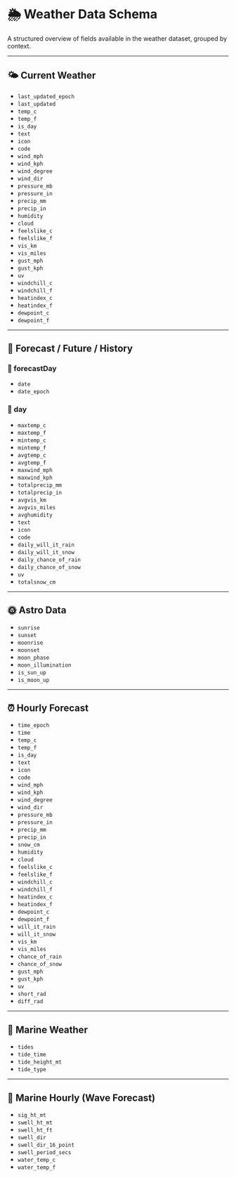 # 🌦 Weather Data Schema

A structured overview of fields available in the weather dataset, grouped by context.

---

## 🌤️ Current Weather

- `last_updated_epoch`
- `last_updated`
- `temp_c`
- `temp_f`
- `is_day`
- `text`
- `icon`
- `code`
- `wind_mph`
- `wind_kph`
- `wind_degree`
- `wind_dir`
- `pressure_mb`
- `pressure_in`
- `precip_mm`
- `precip_in`
- `humidity`
- `cloud`
- `feelslike_c`
- `feelslike_f`
- `vis_km`
- `vis_miles`
- `gust_mph`
- `gust_kph`
- `uv`
- `windchill_c`
- `windchill_f`
- `heatindex_c`
- `heatindex_f`
- `dewpoint_c`
- `dewpoint_f`

---

## 📅 Forecast / Future / History

### 🔹 forecastDay
- `date`
- `date_epoch`

### 🔹 day
- `maxtemp_c`
- `maxtemp_f`
- `mintemp_c`
- `mintemp_f`
- `avgtemp_c`
- `avgtemp_f`
- `maxwind_mph`
- `maxwind_kph`
- `totalprecip_mm`
- `totalprecip_in`
- `avgvis_km`
- `avgvis_miles`
- `avghumidity`
- `text`
- `icon`
- `code`
- `daily_will_it_rain`
- `daily_will_it_snow`
- `daily_chance_of_rain`
- `daily_chance_of_snow`
- `uv`
- `totalsnow_cm`

---

## 🌞 Astro Data

- `sunrise`
- `sunset`
- `moonrise`
- `moonset`
- `moon_phase`
- `moon_illumination`
- `is_sun_up`
- `is_moon_up`

---

## ⏰ Hourly Forecast

- `time_epoch`
- `time`
- `temp_c`
- `temp_f`
- `is_day`
- `text`
- `icon`
- `code`
- `wind_mph`
- `wind_kph`
- `wind_degree`
- `wind_dir`
- `pressure_mb`
- `pressure_in`
- `precip_mm`
- `precip_in`
- `snow_cm`
- `humidity`
- `cloud`
- `feelslike_c`
- `feelslike_f`
- `windchill_c`
- `windchill_f`
- `heatindex_c`
- `heatindex_f`
- `dewpoint_c`
- `dewpoint_f`
- `will_it_rain`
- `will_it_snow`
- `vis_km`
- `vis_miles`
- `chance_of_rain`
- `chance_of_snow`
- `gust_mph`
- `gust_kph`
- `uv`
- `short_rad`
- `diff_rad`

---

## 🌊 Marine Weather

- `tides`
- `tide_time`
- `tide_height_mt`
- `tide_type`

---

## 🌊 Marine Hourly (Wave Forecast)

- `sig_ht_mt`
- `swell_ht_mt`
- `swell_ht_ft`
- `swell_dir`
- `swell_dir_16_point`
- `swell_period_secs`
- `water_temp_c`
- `water_temp_f`
